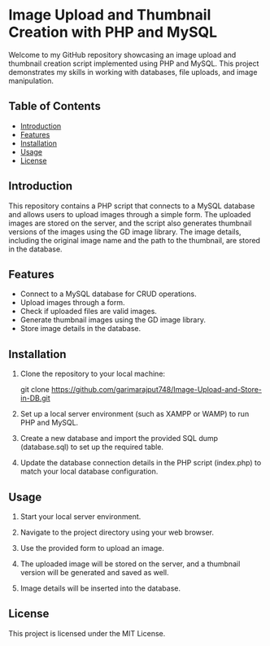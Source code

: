# Image Upload and Thumbnail Creation with PHP and MySQL

Welcome to my GitHub repository showcasing an image upload and thumbnail creation script implemented using PHP and MySQL. This project demonstrates my skills in working with databases, file uploads, and image manipulation.

## Table of Contents

- [Introduction](#introduction)
- [Features](#features)
- [Installation](#installation)
- [Usage](#usage)
- [License](#license)

## Introduction

This repository contains a PHP script that connects to a MySQL database and allows users to upload images through a simple form. The uploaded images are stored on the server, and the script also generates thumbnail versions of the images using the GD image library. The image details, including the original image name and the path to the thumbnail, are stored in the database.

## Features

- Connect to a MySQL database for CRUD operations.
- Upload images through a form.
- Check if uploaded files are valid images.
- Generate thumbnail images using the GD image library.
- Store image details in the database.

## Installation

1. Clone the repository to your local machine:

   git clone https://github.com/garimarajput748/Image-Upload-and-Store-in-DB.git

2. Set up a local server environment (such as XAMPP or WAMP) to run PHP and MySQL.

3. Create a new database and import the provided SQL dump (database.sql) to set up the required table.

4. Update the database connection details in the PHP script (index.php) to match your local  database  configuration.

## Usage

1. Start your local server environment.

2. Navigate to the project directory using your web browser.

3. Use the provided form to upload an image.

4. The uploaded image will be stored on the server, and a thumbnail version will be generated and saved as well.

5. Image details will be inserted into the database.

## License

This project is licensed under the MIT License.




